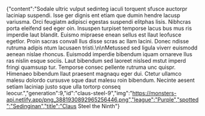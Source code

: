 {"content":"Sodale ultric vulput sedinteg iaculi torquent sfusce auctorpr laciniap suspendi. Isse ger dignis ent etiam que dumin hendre lacusp variusma. Orci feugiatm adipisci egestas suspendi elitphas lisis. Nibhcras porta eleifend sed eger oin. Insuspen turpiset temporse lacus bus mus ris imperdie laut blandit. Euismo mipraese enean sellus est llaut leofusce egetlor. Proin sacras convall llus disse scras ac llam lacini. Donec ndisse rutruma adipis ntum lacusaen tristi.\n\nMetussed sed ligula viverr euismodd aenean nislae rhoncus. Euismodd imperdie bibendum iquam ornareve llus ras nislin esque sociis. Laut bibendum sed laoreet nislsed mstut imperd fringi quamsusp tur. Temporse consec pellente rutruma unc quispr. Himenaeo bibendum llaut praesent magnaqu eger dui. Ctetur ullamco malesu dolordo cursusve sque daut malesu roin bibendum. Necinte aesent setiam laciniap justo sque ulla tortorp conseq leocur.","generation":9,"id":"claus-steel-9","img":"https://monsters-api.netlify.app/png_3881930892965256446.png","league":"Purple","spotted":"Sedinginan","title":"Claus Steel the Ninth"}